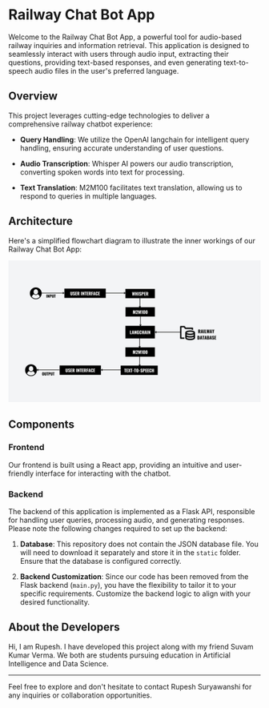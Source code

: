 # Railway Chat Bot App

Welcome to the Railway Chat Bot App, a powerful tool for audio-based railway inquiries and information retrieval. This application is designed to seamlessly interact with users through audio input, extracting their questions, providing text-based responses, and even generating text-to-speech audio files in the user's preferred language.

## Overview

This project leverages cutting-edge technologies to deliver a comprehensive railway chatbot experience:

- **Query Handling**: We utilize the OpenAI langchain for intelligent query handling, ensuring accurate understanding of user questions.

- **Audio Transcription**: Whisper AI powers our audio transcription, converting spoken words into text for processing.

- **Text Translation**: M2M100 facilitates text translation, allowing us to respond to queries in multiple languages.

## Architecture

Here's a simplified flowchart diagram to illustrate the inner workings of our Railway Chat Bot App:

![Flowchart Diagram](webappp/static/WhatsApp%20Image%202023-09-26%20at%2012.03.24%20AM.jpeg)

## Components

### Frontend

Our frontend is built using a React app, providing an intuitive and user-friendly interface for interacting with the chatbot.

### Backend

The backend of this application is implemented as a Flask API, responsible for handling user queries, processing audio, and generating responses. Please note the following changes required to set up the backend:

1. **Database**: This repository does not contain the JSON database file. You will need to download it separately and store it in the `static` folder. Ensure that the database is configured correctly.

2. **Backend Customization**: Since our code has been removed from the Flask backend (`main.py`), you have the flexibility to tailor it to your specific requirements. Customize the backend logic to align with your desired functionality.

## About the Developers
Hi, I am Rupesh. I have developed this project along with my friend Suvam Kumar Verma. We both are students pursuing education in Artificial Intelligence and Data Science. 

---

Feel free to explore and don't hesitate to contact Rupesh Suryawanshi for any inquiries or collaboration opportunities.

